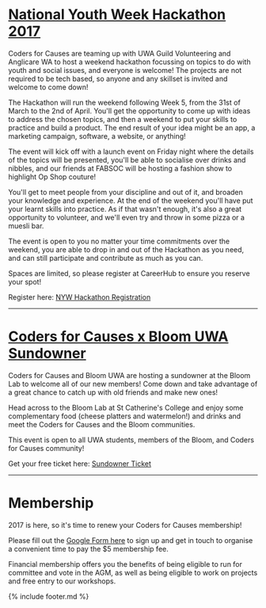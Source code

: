 <!-- {% include header.md %} -->

# [National Youth Week Hackathon 2017](https://uwa.careerhub.com.au/workgroups/guild-volunteer-hub/Events/309784)

Coders for Causes are teaming up with UWA Guild Volunteering and Anglicare WA to host a weekend hackathon focussing on topics to do with youth and social issues, and everyone is welcome! The projects are not required to be tech based, so anyone and any skillset is invited and welcome to come down!

The Hackathon will run the weekend following Week 5, from the 31st of March to the 2nd of April. You'll get the opportunity to come up with ideas to address the chosen topics, and then a weekend to put your skills to practice and build a product. The end result of your idea might be an app, a marketing campaign, software, a website, or anything!

The event will kick off with a launch event on Friday night where the details of the topics will be presented, you'll be able to socialise over drinks and nibbles, and our friends at FABSOC will be hosting a fashion show to highlight Op Shop couture!

You'll get to meet people from your discipline and out of it, and broaden your knowledge and experience. At the end of the weekend you'll have put your learnt skills into practice. As if that wasn't enough, it's also a great opportunity to volunteer, and we'll even try and throw in some pizza or a muesli bar.

The event is open to you no matter your time commitments over the weekend, you are able to drop in and out of the Hackathon as you need, and can still participate and contribute as much as you can.

Spaces are limited, so please register at CareerHub to ensure you reserve your spot!

Register here: [NYW Hackathon Registration ](https://uwa.careerhub.com.au/workgroups/guild-volunteer-hub/Events/309784)

---

# [Coders for Causes x Bloom UWA Sundowner](http://tdy.cl/e/thT4cyk)

Coders for Causes and Bloom UWA are hosting a sundowner at the Bloom Lab to welcome all of our new members! Come down and take advantage of a great chance to catch up with old friends and make new ones!

Head across to the Bloom Lab at St Catherine's College and enjoy some complementary food (cheese platters and watermelon!) and drinks and meet the Coders for Causes and the Bloom communities.

This event is open to all UWA students, members of the Bloom, and Coders for Causes community!

Get your free ticket here: [Sundowner Ticket](http://tdy.cl/e/thT4cyk)

---

# Membership

2017 is here, so it's time to renew your Coders for Causes membership!

Please fill out the [Google Form here](https://docs.google.com/forms/d/e/1FAIpQLScT5CO2-ss2nfoXP2U7WdWMb91Nbr32myx0wYxW8X19d_l_Tw/viewform) to sign up and get in touch to organise a convenient time to pay the $5 membership fee.

Financial membership offers you the benefits of being eligible to run for committee and vote in the AGM, as well as being eligible to work on projects and free entry to our workshops.


{% include footer.md %}
